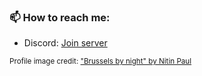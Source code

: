 ### 📫 How to reach me:
* Discord: [Join server](https://discord.gg/jchFsrzxtE)

<small>Profile image credit: ["Brussels by night" by Nitin Paul](https://www.flickr.com/photos/nitin_paul/31568673675)</small>

<!-- I 👀 U -->

